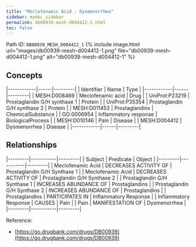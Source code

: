 ```yaml
---
title: "Meclofenamic Acid - Dysmenorrhea"
sidebar: mydoc_sidebar
permalink: db00939-mesh-d004412-1.html
toc: false 
---
```



Path ID: `DB00939_MESH_D004412_1`
{% include image.html url="images/db00939-mesh-d004412-1.png" file="db00939-mesh-d004412-1.png" alt="db00939-mesh-d004412-1" %}

## Concepts

|------------|------|---------|
| Identifier | Name | Type    |
|------------|------|---------|
| MESH:D008469 | Meclofenamic acid | Drug |
| UniProt:P23219 | Prostaglandin G/H synthase 1 | Protein |
| UniProt:P35354 | Prostaglandin G/H synthase 2 | Protein |
| MESH:D011453 | Prostaglandins | ChemicalSubstance |
| GO:0006954 | Inflammatory response | BiologicalProcess |
| MESH:D010146 | Pain | Disease |
| MESH:D004412 | Dysmenorrhea | Disease |
|------------|------|---------|

## Relationships

|---------|-----------|---------|
| Subject | Predicate | Object  |
|---------|-----------|---------|
| Meclofenamic Acid | DECREASES ACTIVITY OF | Prostaglandin G/H Synthase 1 |
| Meclofenamic Acid | DECREASES ACTIVITY OF | Prostaglandin G/H Synthase 2 |
| Prostaglandin G/H Synthase 1 | INCREASES ABUNDANCE OF | Prostaglandins |
| Prostaglandin G/H Synthase 2 | INCREASES ABUNDANCE OF | Prostaglandins |
| Prostaglandins | PARTICIPATES IN | Inflammatory Response |
| Inflammatory Response | CAUSES | Pain |
| Pain | MANIFESTATION OF | Dysmenorrhea |
|---------|-----------|---------|

Reference: 
  - [https://go.drugbank.com/drugs/DB00939](https://go.drugbank.com/drugs/DB00939)
